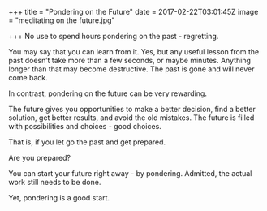 
+++
title = "Pondering on the Future"
date = 2017-02-22T03:01:45Z
image = "meditating on the future.jpg"

+++
No use to spend hours pondering on the past - regretting. 

You may say that you can learn from it. Yes, but any useful lesson from the past doesn’t take more than a few seconds, or maybe minutes. Anything 
longer than that may become destructive. The past is gone and will 
never come back.

In contrast, pondering on the future can be very rewarding. 

The future gives you opportunities to make a better decision, find a better solution, get better results, and avoid the old mistakes. The future is filled with possibilities and choices - good choices. 

That is, if you let go the past and get prepared. 

Are you prepared?

You can start your future right away - by pondering. Admitted, the actual work still needs to be done.

Yet, pondering is a good start.



